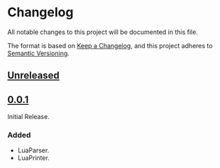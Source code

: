 # Changelog

All notable changes to this project will be documented in this file.

The format is based on [Keep a Changelog](https://keepachangelog.com/en/1.1.0/),
and this project adheres to [Semantic Versioning](https://semver.org/spec/v2.0.0.html).

## [Unreleased]

## [0.0.1]
Initial Release.

### Added
- LuaParser.
- LuaPrinter.

[unreleased]: https://github.com/Kriptel/RuleParsers/compare/0.0.1...master
[0.0.1]: https://github.com/Kriptel/RuleParsers/releases/tag/0.0.1